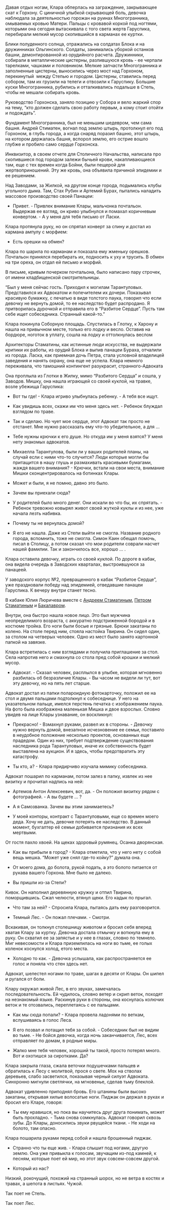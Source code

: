 


Давая отдых ногам, Клара обперлась на заграждение, закрывающее скат к Горхону. С циничной улыбкой скрывающей боль, девочка наблюдала за деятельностью горожан на руинах Многогранника, омываемых кровью Матери. Пальцы с кровавой коркой под ногтями, которыми она сегодня вытаскивала с того света жертв Гаруспика, перебирали мелкий мусор скопившийся в карманах ее куртки. 


Блики полуденного солнца, отражались на солдатах Блока и на дружинниках Ольгинского. Солдаты, занимались уборкой останков башни, демонтированной из орудийного расчета. Дружинники, собирали в металлические цистерны, разлившуюся кровь - ее черпали тарелками, чашками и половником. Мелкие запчасти Многогранника и заполненные цистерны, выносились через мост над Горхоном, перекинутый  между Степью и городом. Цистерны, ставились перед собором, там их грузили на телеги и отвозили к Гаруспику. Большие куски Многогранника, рубились и отталкивались подальше в Степь, чтобы не мешали собирать кровь. 

  

Руководство Горхонска, заняло позицию у Собора и вело жаркий спор на тему, “кто должен сделать свою работу первым, а кому стоит отойти и подождать”.

  

Фундамент Многогранника, был не меньшим шедевром, чем сама башня. Андрей Стиматен, вогнал под землю штырь, протолкнул его под Горхоном, в глубь города, а когда снаряд поразил башню, этот штырь, на котором держалась башня, вспорол землю, его острие вошло глубже и пробило само сердце Горхонска. 

  

Инквизитор, в своем отчете для Столичного Начальства, написала про скопившиеся под городом залежи бычьей крови, накапливающиеся там, еще с тех времен когда Бойни, были пещерой для жертвоприношений. Эту же кровь, она объявила причиной эпидемии и ее решением.

  

Над Заводами, за Жилкой, на другом конце города, подымались клубы угольного дыма. Там, Стах Рубин и Артемий Бурах, пытались наладить массовое производство своей Панацеи:

-   Привет. - Привлек внимание Клары, мальчонка почтальон. Выдержав ее взгляд, он криво улыбнулся и помахал коричневым конвертом. - А у меня для тебя письмо от Ласки.
    

  

Клара протянула руку, но он спрятал конверт за спину и достал из кармана ампулу с морфием:

-   Есть орешки на обмен?
    

  

Клара по шарила по карманам и показала ему жменьку орешков. Почтальон принялся перебирать их, подносить к уху и трусить. В обмен на три ореха, он отдал ей письмо и морфий.

  

В письме, кривым почерком почтальона, было написано пару строчек, от имени кладбищенской смотрительницы.

  

“Был у меня сейчас гость. Приходил к могилам Тарантуловых. Представился их Адвокатом и попечителем их дочери. Показывал красивую бумажку, с печатью в виде толстого паука, говорил что если девочку не вернуть домой, то ее наследство будет распродано. Я притворилась дурочкой и отправила его в “Разбитое Сердце”. Пусть там себе ищет собеседника. Странный какой-то.”



Клара покинула Соборную площадь. Спустилась в Глотку, к Харону и нашла на привычном месте, только его лодку и весло. Оставив на бордюре, ноготок в уплату, сошла на лодку и оттолкнулась веслом

  

Архитекторы Стаматины, как истинные люди искусства, не выдержали критики их работы, из орудий Блока и выпив панацеи Бураха, отчалили из города. Ласка, как приемная дочь Петра, стала условной владелицей заведения и нанять охрану, она еще не успела. Клара немного переживала, что тамошний контингент разукрасит, странного-Адвоката

  

Она проплыла из Глотки в Жилку, мимо “Разбитого Сердца” и сошла, у Заводов. Мишку, она нашла играющей со своей куклой, на травке, возле убежища Гаруспика:

  

-   Вот ты где! - Клара игриво улыбнулась ребенку. - А тебя все ищут.
    
-   Как увидишь всех, скажи им что меня здесь нет. - Ребенок блуждал взглядом по траве.
    
-   Так и сделаю. Но чует мое сердце, этот Адвокат так просто не отстанет. Мне нужно рассказать ему что-то убедительное, а для … 
    
-   Тебе нужны крючки к его душе. Но откуда им у меня взятся? У меня нету знакомых адвокатов.
    
-   Михаелла Тарантулова, были ли у ваших родителей планы, на случай если с ними что-то случится? Люди которые могли бы притащится в нашу глушь и размахивать красивыми бумагами, жаждя вашего внимания? - Крючки, встали на свои места, внимание Мишки сконцентрировалось на ботинках Клары.
    
-   Может и были, я не помню, давно это было.
    
-   Зачем вы приехали сюда?
    
-   У родителей было много денег. Они искали во что бы, их спрятать. - Ребенок тревожно ковырял живот своей жуткой куклы и из нее, уже начала лезть набивка.
    
-   Почему ты не вернулась домой?
    
-   Я его не нашла. Даже из Степи выйти не смогла. Название родного города, вспомнить, тоже не смогла. Симон Каин обещал помочь, писал в Столицу, а потом сказал что мои родители соврали насчет нашей фамилии. Так и закончилось все, хорошо … .
    

  

Клара оставила девочку, играть со своей куклой. По дороге в кабак, она видела очередь в Заводских кварталах, выстроившуюся за панацеей.

У заводского корпус №2, превращенного в кабак “Разбитое Сердце”, уже праздновали победу над эпидемией, отведавшие панацеи Гаруспика. К вечеру внутри станет тесно.

В кабаке Юлия Люричева вместе с [Андреем Стаматиным](https://pathologic.fandom.com/ru/wiki/%D0%90%D0%BD%D0%B4%D1%80%D0%B5%D0%B9_%D0%A1%D1%82%D0%B0%D0%BC%D0%B0%D1%82%D0%B8%D0%BD), [Петром Стаматиным](https://pathologic.fandom.com/ru/wiki/%D0%9F%D0%B5%D1%82%D1%80_%D0%A1%D1%82%D0%B0%D0%BC%D0%B0%D1%82%D0%B8%D0%BD) и [Бакалавром](https://pathologic.fandom.com/ru/wiki/%D0%91%D0%B0%D0%BA%D0%B0%D0%BB%D0%B0%D0%B2%D1%80).

  

Внутри, она быстро нашла новое лицо. Это был мужчина неопределимого возраста, с аккуратно подстриженной бородой и в костюме тройка. Его ноги были босые и грязные. Брюки закатаны по колено. На столе перед ним, стояла настойка Твирина. Он сидел один, за столом на четверых человек. Одно из мест было занято картонной папкой на завязке.

  

Клара встретилась с ним взглядами и получила приглашение за стол. Села напротив него и смахнула со стола пред собой крошки и мелкий мусор.

  

-   Адвокат. - Сказал человек, расплылся в улыбке, которая мгновенно разбилась об безразличие Клары. - Вы часом не видели ли тут, вот эту девочку, но на пять лет старше.
    

  

Адвокат достал из папки полароидную фотокарточку, положил ее на стол и двумя пальцами подтолкнул к собеседнице. У него на указательном пальце, имелся перстень печатка с изображением паука. На фото была изображена маленькая Мишка и двое взрослых. Словно увидев на лице Клары узнавание, он воскликнул:

-   Прекрасно! - Взмахнул руками, развел их в стороны. - Девочку нужно вернуть домой, внезапное исчезновение ее семьи, поставило в неудобное положение несколько проектов, основанных еще прадедом. Один из них, требует подтверждение существования наследника рода Тарантуловых, иначе их собственность будет выставлена на аукцион. И я здесь, чтобы предотвратить эту катастрофу.
    
-   Ты кто, а? - Клара придирчиво изучала мимику собеседника.
    

  

Адвокат пошарил по карманам, потом залез в папку, извлек из нее визитку и прочитал надпись на ней:

-   Артемов Антон Алексеевич, вот, да. - Он положил визитку рядом с фотографией. - А вы будете … ?
    
-   А я Самозванка. Зачем вы этим занимаетесь?
    
-   У моей конторы, контракт с Тарантуловыми, еще со времен моего деда. Хочу не дать, девочке потерять ее наследство. В данный момент, бухгалтер её семьи добивается признания их всех мертвыми.
    

  

От гостя пахло хвоей. На щеках здоровый румянец. Осанка дворянская.

  

-   Как вы прибыли в город? - Клара отметила, что у него нету с собой вещь мешка. “Может уже снял где-то койку?” думала она.
    
-   От моего дома, до болота, рукой подать, а это болото питается от рукава вашего Горхона. Мне было не далеко.
    
-   Вы пришли из-за Степи?
    

  

Кивок. Он наполнил деревянную кружку и отпил Твирина, поморщившись. Сжал челюсти, втянул щеки. Его кадык по прыгал. 

  

-   Что там за ней? - Спросила Клара, пытаясь дать ему разговорится.
    
-   Темный Лес. - Он пожал плечами. - Смотри.
    

  

Вскакивая, он толкнул столешницу животом и бросил себя вперед хватая Клару за куртку. Девочка достала отмычку и воткнула ему в руку. Он схватил ее за запястье и у нее в глазах, словно по темнело. Миг невесомости и Клара приземлилась на ноги во тьме, ее голых коленок коснулся холод, етого места.

  

-   Холодно то как. - Девочка услышала, как распространяется ее голос и поняла что стен здесь нет.
    

  

Адвокат, шелестел ногами по траве, шагах в десяти от Клары. Он шипел и ругался от боли. 

  

Клару окружал живой Лес, в его звуках, замечалась последовательность. Ей чудилось, словно ветер и скрип веток, походят на незнакомый языке. Раскинув руки в стороны, она коснулась колючих веток и те отозвались, переплетаясь с ее пальцами.

  

-   Как мы сюда попали? - Клара провела ладонями по веткам, вслушиваясь в голос Леса.
    
-   Я его позвал и потащил тебя за собой. - Собеседник был не видим во тьме. - Не бойся девочка, когда ночь заканчивается, Лес, всех отправляет по домам, в родные миры.
    
-   Жалко мне тебя человек, хороший ты такой, просто потерял много. Вот и охотишся за сиротками. Да?
    

  

Клара закрыла глаза, сжала веточки подушечками пальцев и обратилась к Лесу с молитвой, прося о свете. Мох на стволах деревьев, слабо засветился, показывая черный силуэт Адвоката. Синхронно мигнули светлячки, на мгновенье, сделав тьму блеклой. 

  

Адвокат удивленно приподнял бровь. Его штанины были высоко закатаны, открывая хилые волосатые ноги. Пиджак он держал в руках и бросил его Кларе, говоря:

-   Ты ему нравишся, но пока вы научитесь друг друга понимать, может быть прохладно. - Тьма снова сомкнулась. Адвокат говорил сквозь зубы. До Клары, доносились звуки рвущейся ткани. - Не ходи на болото, там опасно.
    

  

Клара пошарила руками перед собой и нашла брошенный пиджак.

-   Странно что ты еще жив. - Клара слышит под ногами, другую землю. Она уже привыкла к голосам, звучащим из-под камней, к песням, которые поет ей мир, но этот звук совсем-совсем другой.
    
-   Который из нас?
    

  

Низкий, рокочущий, похожий на странный шорох, но не ветра в костях и травах, а шепота в листьях. Чужой.

  

Так поет не Степь.

  

Так поет Лес.
